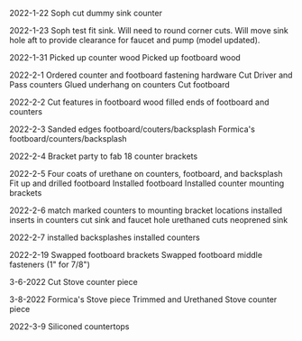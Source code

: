 2022-1-22
Soph cut dummy sink counter

2022-1-23
Soph test fit sink.  Will need to round corner cuts.  Will move sink hole aft to provide clearance for faucet and pump (model updated).

2022-1-31
Picked up counter wood
Picked up footboard wood

2022-2-1
Ordered counter and footboard fastening hardware
Cut Driver and Pass counters
Glued underhang on counters
Cut footboard

2022-2-2
Cut features in footboard
wood filled ends of footboard and counters

2022-2-3
Sanded edges footboard/couters/backsplash
Formica's footboard/counters/backsplash

2022-2-4
Bracket party to fab 18 counter brackets

2022-2-5
Four coats of urethane on counters, footboard, and backsplash
Fit up and drilled footboard
Installed footboard
Installed counter mounting brackets

2022-2-6
match marked counters to mounting bracket locations
installed inserts in counters
cut sink and faucet hole
urethaned cuts
neoprened sink

2022-2-7
installed backsplashes
installed counters

2022-2-19
Swapped footboard brackets
Swapped footboard middle fasteners (1" for 7/8")

3-6-2022
Cut Stove counter piece

3-8-2022
Formica's Stove piece
Trimmed and Urethaned Stove counter piece

2022-3-9
Siliconed countertops

